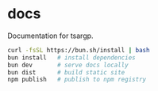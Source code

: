 # docs

Documentation for tsargp.

```sh
curl -fsSL https://bun.sh/install | bash
bun install   # install dependencies
bun dev       # serve docs locally
bun dist      # build static site
npm publish   # publish to npm registry
```
